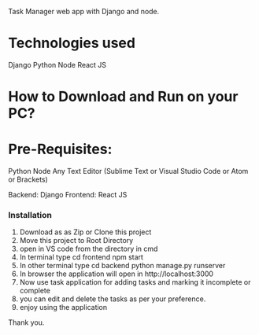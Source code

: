 Task Manager web app with Django and node.

# Technologies used
Django 
Python
Node
React JS

# How to Download and Run on your PC?

# Pre-Requisites:
Python 
Node
Any Text Editor (Sublime Text or Visual Studio Code or Atom or Brackets)

Backend: Django
Frontend: React JS

### Installation

1. Download as as Zip or Clone this project
2. Move this project to Root Directory
3. open in VS code from the directory in cmd
4. In terminal type
cd frontend
npm start
5. In other terminal type
cd backend
python manage.py runserver
6. In browser the application will open in http://localhost:3000  
7. Now use task application for adding tasks and marking it incomplete or complete
8. you can edit and delete the tasks as per your preference.
9. enjoy using the application 

Thank you.